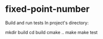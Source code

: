 # fixed-point-number

Build and run tests
In project's directory:

mkdir build
cd build
cmake ..
make
make test
